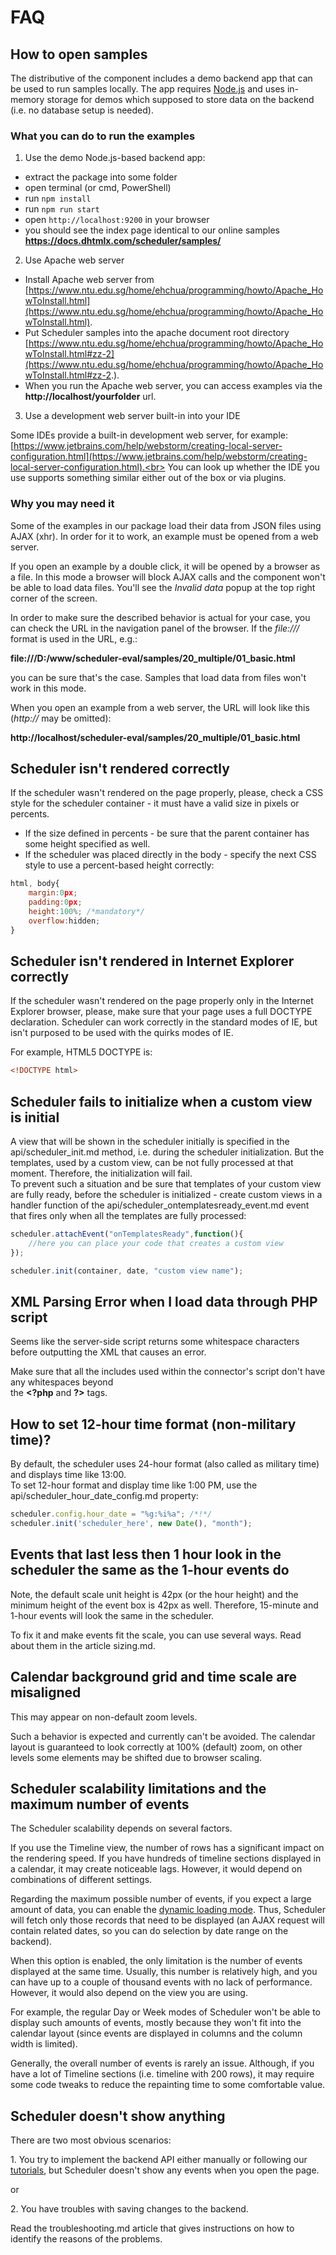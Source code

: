 FAQ
==============

How to open samples
---------------------

The distributive of the component includes a demo backend app that can be used to run samples locally.
The app requires [Node.js](https://nodejs.org/) and uses in-memory storage for demos which supposed to store data on the backend (i.e. no database setup is needed).

### What you can do to run the examples

1) Use the demo Node.js-based backend app: 

- extract the package into some folder
- open terminal (or cmd, PowerShell)
- run `npm install`
- run `npm run start`
- open `http://localhost:9200` in your browser
- you should see the index page identical to our online samples **https://docs.dhtmlx.com/scheduler/samples/**

2) Use Apache web server

- Install Apache web server from [https://www.ntu.edu.sg/home/ehchua/programming/howto/Apache_HowToInstall.html](https://www.ntu.edu.sg/home/ehchua/programming/howto/Apache_HowToInstall.html).
- Put Scheduler samples into the apache document root directory 
[https://www.ntu.edu.sg/home/ehchua/programming/howto/Apache_HowToInstall.html#zz-2](https://www.ntu.edu.sg/home/ehchua/programming/howto/Apache_HowToInstall.html#zz-2.).
- When you run the Apache web server, you can access examples via the **http://localhost/yourfolder** url.

3) Use a development web server built-in into your IDE

Some IDEs provide a built-in development web server, for example: 
[https://www.jetbrains.com/help/webstorm/creating-local-server-configuration.html](https://www.jetbrains.com/help/webstorm/creating-local-server-configuration.html).<br>
You can look up whether the IDE you use supports something similar either out of the box or via plugins.

### Why you may need it

Some of the examples in our package load their data from JSON files using AJAX (xhr). In order for it to work, an example must be opened from a web server.

If you open an example by a double click, it will be opened by a browser as a file. In this mode a browser will block AJAX calls and the component won't be able to load data files. 
You'll see the *Invalid data* popup at the top right corner of the screen.

In order to make sure the described behavior is actual for your case, you can check the URL in the navigation panel of the browser. If the *file:///* format is used in the URL, e.g.: <br>

**file:///D:/www/scheduler-eval/samples/20_multiple/01_basic.html** 


you can be sure that's the case. Samples that load data from files won't work in this mode.

When you open an example from a web server, the URL will look like this (*http://* may be omitted): <br>

**http://localhost/scheduler-eval/samples/20_multiple/01_basic.html**


Scheduler isn't rendered correctly
-----------------------------------------
If the scheduler wasn't rendered on the page properly, please, check a CSS style for the scheduler container - it must have a valid size in pixels or percents.<br>

- If the size defined in percents - be sure that the parent container has some height specified as well. 
- If the scheduler was placed directly in the body - specify the next CSS style to use a percent-based height correctly:

~~~js
html, body{
	margin:0px;
	padding:0px;
	height:100%; /*mandatory*/
	overflow:hidden;
}
~~~



Scheduler isn't rendered in Internet Explorer correctly
---------------------------------------------------------
If the scheduler wasn't rendered on the page properly only in the Internet Explorer browser, please, make sure that your page uses a full DOCTYPE declaration.
Scheduler can work correctly in the standard modes of IE, but isn't purposed to be used with the quirks modes of IE.

For example,  HTML5 DOCTYPE is:

~~~html
<!DOCTYPE html>
~~~


Scheduler fails to initialize when a custom view is initial
------------------------------------------------------------------------------
A view that will be shown in the scheduler initially is specified in the api/scheduler_init.md method, i.e. during the scheduler initialization. 
But the templates, used by a custom view, can be not fully processed at that moment. Therefore,  the initialization will fail.<br>
To prevent such a situation and be sure that templates of your custom view are fully ready, before the scheduler is initialized - 
create custom views in a handler function of the  api/scheduler_ontemplatesready_event.md event that fires only when all the templates are fully processed:

~~~js
scheduler.attachEvent("onTemplatesReady",function(){
	//here you can place your code that creates a custom view
});

scheduler.init(container, date, "custom view name");
~~~

XML Parsing Error when I load data through PHP script
------------------------------------------------------------
Seems like the server-side script returns some whitespace characters before outputting the XML that causes an error.

Make sure that all the includes used within the connector's script don't have any whitespaces beyond <br>
the <b>&#60;?php</b> and  <b>?&#62;</b> tags. <br>


How to set 12-hour time format (non-military time)?
-----------------------------------
By default, the scheduler uses 24-hour format (also called as military time) and displays time like 13:00. <br>
To set 12-hour format and display  time like 1:00 PM, use the api/scheduler_hour_date_config.md property:

~~~js
scheduler.config.hour_date = "%g:%i%a"; /*!*/
scheduler.init('scheduler_here', new Date(), "month");
~~~

Events that last less then 1 hour look in the scheduler the same as the 1-hour events do
----------------------------------------------------------------------------------------
Note, the default scale unit height is 42px (or the hour height) and the minimum height of the event box is 42px as well. Therefore, 15-minute and 1-hour events will look the same in the scheduler.

To fix it and make events fit the scale, you can use several ways.  Read about them  in the article sizing.md. 


Calendar background grid and time scale are misaligned
----------------------------------------------------------------------------------------
This may appear on non-default zoom levels.

Such a behavior is expected and currently can't be avoided.
The calendar layout is guaranteed to look correctly at 100% (default) zoom, on other levels some elements may be shifted due to browser scaling.


Scheduler scalability limitations and the maximum number of events
----------------------------------------------------------
The Scheduler scalability depends on several factors. 

If you use the Timeline view, the number of rows has a significant impact on the rendering speed. 
If you have hundreds of timeline sections displayed in a calendar,
it may create noticeable lags. However, it would depend on combinations of different settings.

Regarding the maximum possible number of events, if you expect a large amount of data, you can enable the [dynamic loading mode](loading_data.md#dynamicloading). 
Thus, Scheduler will fetch only those records that need to be displayed (an AJAX request will contain related dates, so you can do selection by date range on the backend).

When this option is enabled, the only limitation is the number of events displayed at the same time. Usually, this number is relatively high, and you can have up to a couple of
thousand events with no lack of performance. However, it would also depend on the view you are using. 

For example, the regular Day or Week modes of Scheduler won't be able to display such amounts of events, mostly because they won't fit into the calendar layout 
(since events are displayed in columns and the column width is limited).

Generally, the overall number of events is rarely an issue. Although, if you have a lot of Timeline sections (i.e. timeline with 200 rows), it may require some code tweaks to reduce the repainting time
to some comfortable value.


Scheduler doesn't show anything
--------------------------

There are two most obvious scenarios:

1\. You try to implement the backend API either manually or following our [tutorials](howtostart_guides.md), but Scheduler doesn't show any events when you open the page.

or

2\. You have troubles with saving changes to the backend.

Read the troubleshooting.md article that gives instructions on how to identify the reasons of the problems.

